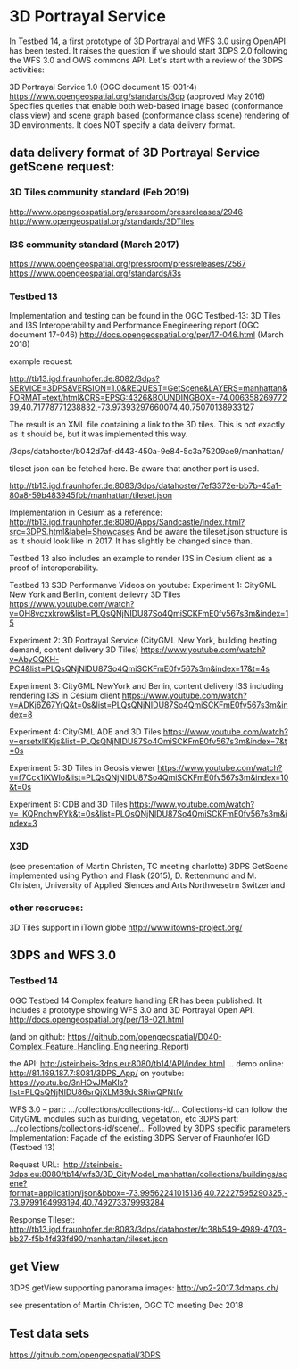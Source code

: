 # 3D Portrayal Service

In Testbed 14, a first prototype of 3D Portrayal and WFS 3.0 using OpenAPI has been tested. It raises the question if we should start 3DPS 2.0 following the WFS 3.0 and OWS commons API. Let's start with a review of the 3DPS activities:

3D Portrayal Service 1.0 (OGC document 15-001r4)
https://www.opengeospatial.org/standards/3dp (approved May 2016)
Specifies queries that enable both web-based image based (conformance class view) and scene graph based (conformance class scene) rendering of 3D environments. It does NOT specify a data delivery format. 

## data delivery format of 3D Portrayal Service getScene request:

### 3D Tiles community standard (Feb 2019)
http://www.opengeospatial.org/pressroom/pressreleases/2946
http://www.opengeospatial.org/standards/3DTiles

### I3S community standard (March 2017)
https://www.opengeospatial.org/pressroom/pressreleases/2567
https://www.opengeospatial.org/standards/i3s

### Testbed 13
Implementation and testing can be found in the OGC Testbed-13: 3D Tiles and I3S Interoperability and Performance Enegineering report (OGC document 17-046)
http://docs.opengeospatial.org/per/17-046.html (March 2018)

example request:

http://tb13.igd.fraunhofer.de:8082/3dps?SERVICE=3DPS&VERSION=1.0&REQUEST=GetScene&LAYERS=manhattan&FORMAT=text/html&CRS=EPSG:4326&BOUNDINGBOX=-74.00635826977239,40.71778771238832,-73.97393297660074,40.75070138933127

The result is an XML file containing a link to the 3D tiles. This is not exactly as it should be, but it was implemented this way.

/3dps/datahoster/b042d7af-d443-450a-9e84-5c3a75209ae9/manhattan/

tileset json can be fetched here. Be aware that another port is used.

http://tb13.igd.fraunhofer.de:8083/3dps/datahoster/7ef3372e-bb7b-45a1-80a8-59b483945fbb/manhattan/tileset.json

Implementation in Cesium as a reference:
http://tb13.igd.fraunhofer.de:8080/Apps/Sandcastle/index.html?src=3DPS.html&label=Showcases
And be aware the tileset.json structure  is as it should look like in 2017. It has slightly be changed since than.

Testbed 13 also includes an example to render I3S in Cesium client as a proof of interoperability.

Testbed 13 S3D Performanve Videos on youtube:
Experiment 1: CityGML New York and Berlin, content delievry 3D Tiles
https://www.youtube.com/watch?v=OH8vczxkrow&list=PLQsQNjNIDU87So4QmiSCKFmE0fv567s3m&index=15

Experiment 2: 3D Portrayal Service (CityGML New York, building heating demand, content delivery 3D Tiles) 
https://www.youtube.com/watch?v=AbyCQKH-PC4&list=PLQsQNjNIDU87So4QmiSCKFmE0fv567s3m&index=17&t=4s

Experiment 3: CityGML NewYork and Berlin, content delivery I3S including rendering I3S in Cesium client
https://www.youtube.com/watch?v=ADKj6Z67YrQ&t=0s&list=PLQsQNjNIDU87So4QmiSCKFmE0fv567s3m&index=8

Experiment 4: CityGML ADE and 3D Tiles
https://www.youtube.com/watch?v=qrsetxlKKjs&list=PLQsQNjNIDU87So4QmiSCKFmE0fv567s3m&index=7&t=0s

Experiment 5: 3D Tiles in Geosis viewer
https://www.youtube.com/watch?v=f7Cck1iXWIo&list=PLQsQNjNIDU87So4QmiSCKFmE0fv567s3m&index=10&t=0s

Experiment 6: CDB and 3D Tiles
https://www.youtube.com/watch?v=_KQRnchwRYk&t=0s&list=PLQsQNjNIDU87So4QmiSCKFmE0fv567s3m&index=3

### X3D 
(see presentation of Martin Christen, TC meeting charlotte)
3DPS GetScene implemented using Python and Flask (2015), D. Rettenmund and M. Christen, University of Applied Siences and Arts Northwesetrn Switzerland


### other resoruces:

3D Tiles support in iTown globe
http://www.itowns-project.org/

## 3DPS and WFS 3.0
### Testbed 14

OGC Testbed 14 Complex feature handling ER has been published. It includes a prototype showing WFS 3.0 and 3D Portrayal Open API.
http://docs.opengeospatial.org/per/18-021.html 

(and on github: https://github.com/opengeospatial/D040-Complex_Feature_Handling_Engineering_Report)

the API: http://steinbeis-3dps.eu:8080/tb14/API/index.html …
demo online: http://81.169.187.7:8081/3DPS_App/
on youtube: https://youtu.be/3nHOvJMaKIs?list=PLQsQNjNIDU86srQjXLMB9dcSRiwQPNtfv


WFS 3.0  – part: …/collections/collections-id/…
Collections-id can follow the CityGML modules such as building, vegetation, etc
3DPS part: …/collections/collections-id/scene/…
Followed by 3DPS specific parameters
Implementation: 
Façade of the existing 3DPS Server of Fraunhofer IGD (Testbed 13)

Request URL: 
http://steinbeis-3dps.eu:8080/tb14/wfs3/3D_CityModel_manhattan/collections/buildings/scene?format=application/json&bbox=-73.99562241015136,40.72227595290325,-73.9799164993194,40.749273379993284


Response Tileset: 
http://tb13.igd.fraunhofer.de:8083/3dps/datahoster/fc38b549-4989-4703-bb27-f5b4fd33fd90/manhattan/tileset.json



## get View

3DPS getView supporting panorama images:
http://vp2-2017.3dmaps.ch/

see presentation of Martin Christen, OGC TC meeting Dec 2018

## Test data sets 
https://github.com/opengeospatial/3DPS

